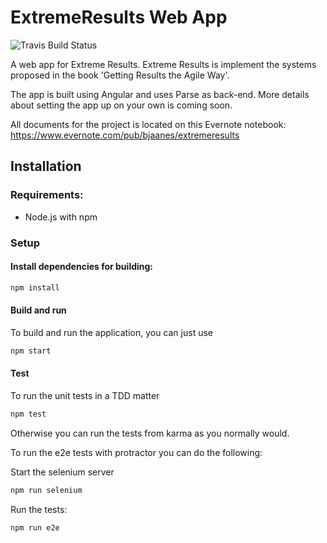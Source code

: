 # ExtremeResults Web App

![Travis Build Status](https://travis-ci.org/bjaanes/ExtremeResults-WebApp.svg?branch=master)

A web app for Extreme Results.
Extreme Results is implement the systems proposed in the book 'Getting Results the Agile Way'.

The app is built using Angular and uses Parse as back-end.
More details about setting the app up on your own is coming soon.

All documents for the project is located on this Evernote notebook:
https://www.evernote.com/pub/bjaanes/extremeresults


## Installation

### Requirements:

* Node.js with npm

### Setup

#### Install dependencies for building:
```bash
npm install
```


#### Build and run

To build and run the application, you can just use
```bash
npm start
```


#### Test

To run the unit tests in a TDD matter
```bash
npm test
```

Otherwise you can run the tests from karma as you normally would.


To run the e2e tests with protractor you can do the following:

Start the selenium server
```bash
npm run selenium
```

Run the tests:
```bash
npm run e2e
```

